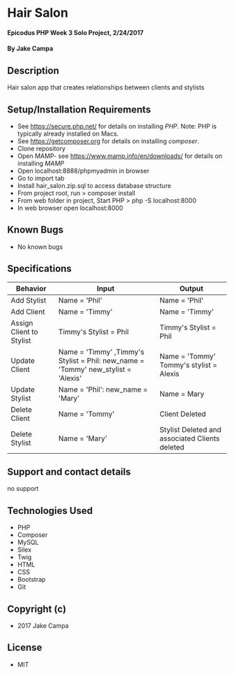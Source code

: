# Hair Salon

#### Epicodus PHP Week 3 Solo Project, 2/24/2017

#### By Jake Campa

## Description

Hair salon app that creates relationships between clients and stylists

## Setup/Installation Requirements
* See https://secure.php.net/ for details on installing _PHP_.  Note: PHP is typically already installed on Macs.
* See https://getcomposer.org for details on installing _composer_.
* Clone repository
* Open MAMP- see https://www.mamp.info/en/downloads/ for details on installing _MAMP_
* Open localhost:8888/phpmyadmin in browser
* Go to import tab
* Install hair_salon.zip.sql to access database structure
* From project root, run > composer install
* From web folder in project, Start PHP > php -S localhost:8000
* In web browser open localhost:8000

## Known Bugs
* No known bugs

## Specifications

| Behavior | Input | Output |      
|---| --- | --- |        
|Add Stylist|Name = 'Phil'|Name = 'Phil'|        
|Add Client|Name = 'Timmy'|Name = 'Timmy'|        
|Assign Client to Stylist|Timmy's Stylist = Phil|Timmy's Stylist = Phil|        
|Update Client | Name = 'Timmy' ,Timmy's Stylist = Phil: new_name = 'Tommy' new_stylist = 'Alexis'| Name = 'Tommy' Tommy's stylist = Alexis |        
|Update Stylist |Name = 'Phil': new_name = 'Mary'|Name = Mary|        
|Delete Client |Name = 'Tommy' | Client Deleted|        
|Delete Stylist |Name = 'Mary' | Stylist Deleted and associated Clients deleted|        



## Support and contact details
no support

## Technologies Used
* PHP
* Composer
* MySQL
* Silex
* Twig
* HTML
* CSS
* Bootstrap
* Git

## Copyright (c)
* 2017 Jake Campa

## License
* MIT

